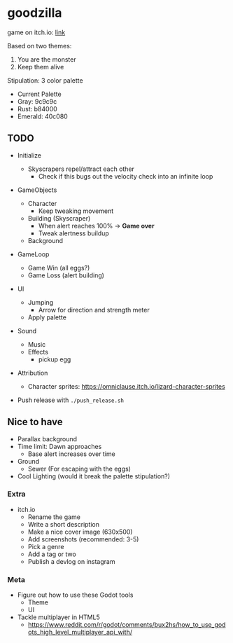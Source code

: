 # goodzilla

game on itch.io: [link](https://thewarlock.itch.io/goodzilla)

Based on two themes:

1. You are the monster
2. Keep them alive

Stipulation: 3 color palette

- Current Palette
- Gray:     9c9c9c
- Rust:     b84000
- Emerald:  40c080

## TODO

- Initialize
  - Skyscrapers repel/attract each other
    - Check if this bugs out the velocity check into an infinite loop
- GameObjects
  - Character
    - Keep tweaking movement
  - Building (Skyscraper)
    - When alert reaches 100% -> **Game over**
    - Tweak alertness buildup
  - Background
- GameLoop
  - Game Win (all eggs?)
  - Game Loss (alert building)
- UI
  - Jumping
    - Arrow for direction and strength meter
  - Apply palette
- Sound
  - Music
  - Effects
    - pickup egg
- Attribution
  - Character sprites: <https://omniclause.itch.io/lizard-character-sprites>

- Push release with `./push_release.sh`

## Nice to have

- Parallax background
- Time limit: Dawn approaches
  - Base alert increases over time
- Ground
  - Sewer (For escaping with the eggs)
- Cool Lighting (would it break the palette stipulation?)

### Extra

- itch.io
  - Rename the game
  - Write a short description
  - Make a nice cover image (630x500)
  - Add screenshots (recommended: 3-5)
  - Pick a genre
  - Add a tag or two
  - Publish a devlog on instagram

### Meta

- Figure out how to use these Godot tools
  - Theme
  - UI
- Tackle multiplayer in HTML5
  - https://www.reddit.com/r/godot/comments/bux2hs/how_to_use_godots_high_level_multiplayer_api_with/
